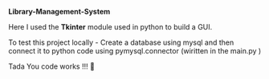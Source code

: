 **Library-Management-System**

Here I used the **Tkinter** module used in python to build a GUI.

To test this project locally -
Create a database using mysql and then connect it to python code using pymysql.connector (wiritten in the main.py )

Tada You code works !!!
🤝
